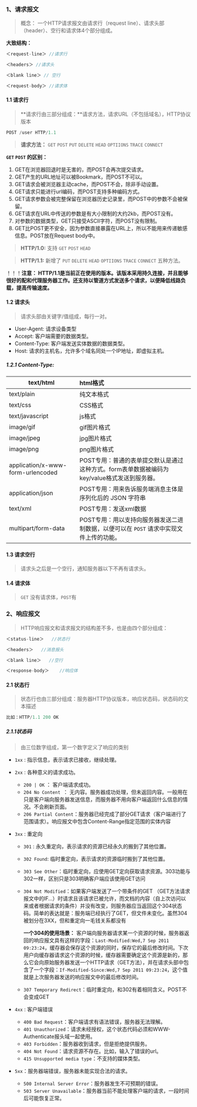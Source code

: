 

### 1、请求报文

> 概念： 一个HTTP请求报文由请求行（request line）、请求头部（header）、空行和请求体4个部分组成。

**大致结构：**

```javascript
＜request-line＞ //请求行

＜headers＞ //请求头

＜blank line＞ // 空行

＜request-body＞ //请求体
```

#### 1.1 请求行

>  **请求行由三部分组成：**请求方法，请求URL（不包括域名），HTTP协议版本

```javascript
POST /user HTTP/1.1 
```

> **请求方法：** `GET` `POST` `PUT` `DELETE` `HEAD` `OPTIIONS` `TRACE` `CONNECT`

**`GET` `POST` 的区别：**

1. GET在浏览器回退时是无害的，而POST会再次提交请求。
2. GET产生的URL地址可以被Bookmark，而POST不可以。
3. GET请求会被浏览器主动cache，而POST不会，除非手动设置。
4. GET请求只能进行url编码，而POST支持多种编码方式。
5. GET请求参数会被完整保留在浏览器历史记录里，而POST中的参数不会被保留。
6. GET请求在URL中传送的参数是有大小限制的大约2kb，而POST没有。
7. 对参数的数据类型，GET只接受ASCII字符，而POST没有限制。
8. GET比POST更不安全，因为参数直接暴露在URL上，所以不能用来传递敏感信息。POST放在Request body中。

> **HTTP/1.0:**  支持 `GET` `POST` `HEAD`

> **HTTP/1.1:**  新增了  `PUT` `DELETE` `HEAD` `OPTIIONS` `TRACE` `CONNECT` 五种方法。

！！！**注意： HTTP/1.1是当前正在使用的版本。该版本采用持久连接，并且能够很好的配和代理服务器工作。还支持以管道方式发送多个请求，以便降低线路负载，提高传输速度。**

#### 1.2 请求头

> 请求头部由关键字/值组成，每行一对。

- User-Agent: 请求设备类型
- Accept: 客户端需要的数据类型。
- Content-Type: 客户端发送实体数据的数据类型。
- Host: 请求的主机名，允许多个域名同处一个IP地址，即虚拟主机。

##### 1.2.1 Content-Type:

| text/html                         | html格式                                                     |
| --------------------------------- | :----------------------------------------------------------- |
| text/plain                        | 纯文本格式                                                   |
| text/css                          | CSS格式                                                      |
| text/javascript                   | js格式                                                       |
| image/gif                         | gif图片格式                                                  |
| image/jpeg                        | jpg图片格式                                                  |
| image/png                         | png图片格式                                                  |
| application/x-www-form-urlencoded | POST专用：普通的表单提交默认是通过这种方式。form表单数据被编码为key/value格式发送到服务器。 |
| application/json                  | POST专用：用来告诉服务端消息主体是序列化后的 JSON 字符串     |
| text/xml                          | POST专用：发送xml数据                                        |
| multipart/form-data               | POST专用：用以支持向服务器发送二进制数据，以便可以在 `POST` 请求中实现文件上传的功能。 |

#### 1.3 请求空行

> 请求头之后是一个空行，通知服务器以下不再有请求头。

#### 1.4 请求体

> `GET` 没有请求体，`POST`有



### 2、响应报文

> HTTP响应报文和请求报文的结构差不多，也是由四个部分组成：

```javascript
＜status-line＞   //状态行

＜headers＞   //消息报头

＜blank line＞   //空行

＜response-body＞    //响应体
```

#### 2.1 状态行

> 状态行也由三部分组成：服务器HTTP协议版本，响应状态码，状态码的文本描述

```javascript
比如：HTTP/1.1 200 OK
```

##### 2.1.1状态码 

> 由三位数字组成，第一个数字定义了响应的类别

- `1xx` :  指示信息，表示请求已接收，继续处理。

- `2xx` :  各种意义的请求成功。

  - `200 | OK` ： 客户端请求成功。
  - `204 No Content `： 无内容。服务器成功处理，但未返回内容。一般用在只是客户端向服务器发送信息，而服务器不用向客户端返回什么信息的情况。不会刷新页面。
  - `206 Partial Content`：服务器已经完成了部分GET请求（客户端进行了范围请求）。响应报文中包含Content-Range指定范围的实体内容

- `3xx` : 重定向

  - `301` : 永久重定向，表示请求的资源已经永久的搬到了其他位置。

  - `302 Found`: 临时重定向，表示请求的资源临时搬到了其他位置。

  - `303 See Other`：临时重定向，应使用GET定向获取请求资源。303功能与302一样，区别只是303明确客户端应该使用GET访问

  - `304 Not Modified`：如果客户端发送了一个带条件的GET （GET方法请求报文中的IF…）时请求且该请求已被允许，而文档的内容（自上次访问以来或者根据请求的条件）并没有改变，则服务器应当返回这个304状态码。简单的表达就是：服务端已经执行了GET，但文件未变化。虽然304被划分在3XX，但和重定向一毛钱关系都没有

    **一个304的使用场景：** 客户端向服务器请求某一个资源的时候，服务器返回的响应报文具有这样的字段：`Last-Modified:Wed,7 Sep 2011 09:23:24`，缓存器会保存这个资源的同时，保存它的最后修改时间。下次用户向缓存器请求这个资源的时候，缓存器需要确定这个资源是新的，那么它会向原始服务器发送一个HTTP请求（GET方法），并在请求头部中包含了一个字段：`If-Modified-Since:Wed,7 Sep 2011 09:23:24`，这个值就是上次服务器发送的响应报文中的最后修改时间。

  -  `307 Temporary Redirect`：临时重定向，和302有着相同含义。POST不会变成GET

- `4xx` : 客户端错误

  - `400 Bad Request`：客户端请求有语法错误，服务器无法理解。
  - `401 Unauthorized`：请求未经授权，这个状态代码必须和WWW-Authenticate报头域一起使用。
  - `403 Forbidden`：服务器收到请求，但是拒绝提供服务。
  - `404 Not Found`：请求资源不存在。比如，输入了错误的url。
  - `415 Unsupported media type`：不支持的媒体类型。

- `5xx`：服务器端错误，服务器未能实现合法的请求。 

  - `500 Internal Server Error`：服务器发生不可预期的错误。
  - `503 Server Unavailable`：服务器当前不能处理客户端的请求，一段时间后可能恢复正常。

